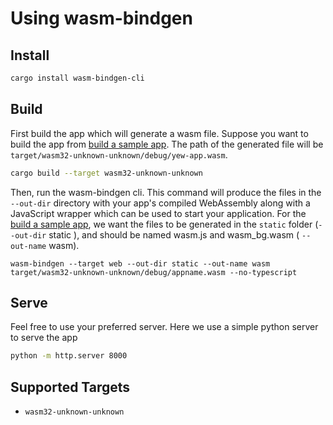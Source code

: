 # Using wasm-bindgen

## Install

```bash
cargo install wasm-bindgen-cli
```

## Build

First build the app which will generate a wasm file. Suppose you want to build the app from [build a sample app](../build-a-sample-app.md). The path of the generated file will be `target/wasm32-unknown-unknown/debug/yew-app.wasm`.

```bash
cargo build --target wasm32-unknown-unknown
```

Then, run the wasm-bindgen cli. This command will produce the files in the `--out-dir` directory with your app's compiled WebAssembly along with a JavaScript wrapper which can be used to start your application. For the [build a sample app](../build-a-sample-app.md), we want the files to be generated in the `static` folder (`--out-dir` static ), and should be named wasm.js and wasm_bg.wasm ( `--out-name` wasm).


```
wasm-bindgen --target web --out-dir static --out-name wasm target/wasm32-unknown-unknown/debug/appname.wasm --no-typescript
```

## Serve

Feel free to use your preferred server. Here we use a simple python server to serve the app

```bash
python -m http.server 8000
```

## Supported Targets

* `wasm32-unknown-unknown`

